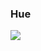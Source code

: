### Hue
 <img src="https://img.shields.io/badge/TypeScript-3178C6?style=flat&logo=TypeScript&logoColor=white"/>
